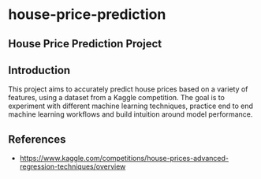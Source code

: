 # house-price-prediction

## House Price Prediction Project

## Introduction

This project aims to accurately predict house prices based on a variety of features, using a dataset from a Kaggle competition. The goal is to experiment with different machine learning techniques, practice end to end machine learning workflows and build intuition around model performance.  

## References

- https://www.kaggle.com/competitions/house-prices-advanced-regression-techniques/overview

